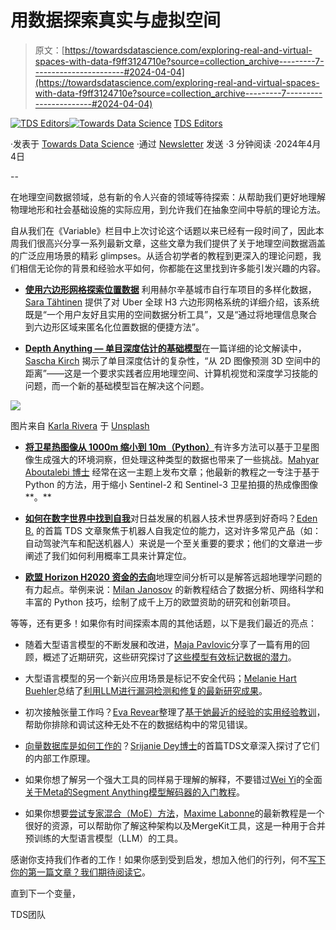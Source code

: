 # 用数据探索真实与虚拟空间

> 原文：[https://towardsdatascience.com/exploring-real-and-virtual-spaces-with-data-f9ff3124710e?source=collection_archive---------7-----------------------#2024-04-04](https://towardsdatascience.com/exploring-real-and-virtual-spaces-with-data-f9ff3124710e?source=collection_archive---------7-----------------------#2024-04-04)

[](https://towardsdatascience.medium.com/?source=post_page---byline--f9ff3124710e--------------------------------)[![TDS Editors](../Images/4b2d1beaf4f6dcf024ffa6535de3b794.png)](https://towardsdatascience.medium.com/?source=post_page---byline--f9ff3124710e--------------------------------)[](https://towardsdatascience.com/?source=post_page---byline--f9ff3124710e--------------------------------)[![Towards Data Science](../Images/a6ff2676ffcc0c7aad8aaf1d79379785.png)](https://towardsdatascience.com/?source=post_page---byline--f9ff3124710e--------------------------------) [TDS Editors](https://towardsdatascience.medium.com/?source=post_page---byline--f9ff3124710e--------------------------------)

·发表于 [Towards Data Science](https://towardsdatascience.com/?source=post_page---byline--f9ff3124710e--------------------------------) ·通过 [Newsletter](/newsletter?source=post_page---byline--f9ff3124710e--------------------------------) 发送 ·3 分钟阅读 ·2024年4月4日

--

在地理空间数据领域，总有新的令人兴奋的领域等待探索：从帮助我们更好地理解物理地形和社会基础设施的实际应用，到允许我们在抽象空间中导航的理论方法。

自从我们在《Variable》栏目中上次讨论这个话题以来已经有一段时间了，因此本周我们很高兴分享一系列最新文章，这些文章为我们提供了关于地理空间数据涵盖的广泛应用场景的精彩 glimpses。从适合初学者的教程到更深入的理论问题，我们相信无论你的背景和经验水平如何，你都能在这里找到许多能引发兴趣的内容。

+   [**使用六边形网格探索位置数据**](/exploring-location-data-using-a-hexagon-grid-3509b68b04a2) 利用赫尔辛基城市自行车项目的多样化数据，[Sara Tähtinen](https://medium.com/u/736155dfbdfa?source=post_page---user_mention--f9ff3124710e--------------------------------) 提供了对 Uber 全球 H3 六边形网格系统的详细介绍，该系统既是“一个用户友好且实用的空间数据分析工具”，又是“通过将地理信息聚合到六边形区域来匿名化位置数据的便捷方法”。

+   [**Depth Anything — 单目深度估计的基础模型**](/depth-anything-a-foundation-model-for-monocular-depth-estimation-8a7920b5c9cc)在一篇详细的论文解读中，[Sascha Kirch](https://medium.com/u/5c38dace9d5e?source=post_page---user_mention--f9ff3124710e--------------------------------) 揭示了单目深度估计的复杂性，“从 2D 图像预测 3D 空间中的距离”——这是一个要求实践者应用地理空间、计算机视觉和深度学习技能的问题，而一个新的基础模型旨在解决这个问题。

![](../Images/982de5205e90756fec0580a2d0f8c34e.png)

图片来自 [Karla Rivera](https://unsplash.com/@karla_rivera?utm_source=medium&utm_medium=referral) 于 [Unsplash](https://unsplash.com/?utm_source=medium&utm_medium=referral)

+   [**将卫星热图像从 1000m 缩小到 10m（Python）**](/downscaling-a-satellite-thermal-image-from-1000-m-to-10-m-python-3b2ed19ff103)有许多方法可以基于卫星图像生成强大的环境洞察，但处理这种类型的数据也带来了一些挑战。[Mahyar Aboutalebi 博士](https://medium.com/u/7e6350a085ee?source=post_page---user_mention--f9ff3124710e--------------------------------) 经常在这一主题上发布文章；他最新的教程之一专注于基于 Python 的方法，用于缩小 Sentinel-2 和 Sentinel-3 卫星拍摄的热成像图像**。**

+   [**如何在数字世界中找到自我**](https://medium.com/towards-data-science/how-to-find-yourself-in-a-digital-world-f58580a69c6a)对日益发展的机器人技术世界感到好奇吗？[Eden B.](https://medium.com/u/2e98aa8fb704?source=post_page---user_mention--f9ff3124710e--------------------------------) 的首篇 TDS 文章聚焦于机器人自我定位的能力，这对许多常见产品（如：自动驾驶汽车和配送机器人）来说是一个至关重要的要求；他们的文章进一步阐述了我们如何利用概率工具来计算定位。

+   [**欧盟 Horizon H2020 资金的去向**](/where-do-eu-horizon-h2020-fundings-go-79f31b59af7d)地理空间分析可以是解答远超地理学问题的有力起点。举例来说：[Milan Janosov](https://medium.com/u/838408aa2ad4?source=post_page---user_mention--f9ff3124710e--------------------------------) 的新教程结合了数据分析、网络科学和丰富的 Python 技巧，绘制了成千上万的欧盟资助的研究和创新项目。

等等，还有更多！如果你有时间探索本周的其他话题，以下是我们最近的亮点：

+   随着大型语言模型的不断发展和改进，[Maja Pavlovic](https://medium.com/u/9b1766e00cb4?source=post_page---user_mention--f9ff3124710e--------------------------------)分享了一篇有用的回顾，概述了近期研究，这些研究探讨了[这些模型有效标记数据的潜力](/can-large-language-models-llms-label-data-2a8334e70fb8)。

+   大型语言模型的另一个新兴应用场景是标记不安全代码；[Melanie Hart Buehler](https://medium.com/u/8647d310b710?source=post_page---user_mention--f9ff3124710e--------------------------------)总结了[利用LLM进行漏洞检测和修复的最新研究成果](/detecting-insecure-code-with-llms-8b8ad923dd98)。

+   初次接触张量工作吗？[Eva Revear](https://medium.com/u/6aa5c0e6cd9f?source=post_page---user_mention--f9ff3124710e--------------------------------)整理了[基于她最近的经验的实用经验教训](/understanding-tensors-learning-a-data-structure-through-3-pesky-errors-6d674776be0c)，帮助你排除和调试这种无处不在的数据结构中的常见错误。

+   [向量数据库是如何工作的](/deep-dive-into-vector-databases-by-hand-e9ab71f54f80)？[Srijanie Dey博士](https://medium.com/u/d60d06fe8655?source=post_page---user_mention--f9ff3124710e--------------------------------)的首篇TDS文章深入探讨了它们的内部工作原理。

+   如果你想了解另一个强大工具的同样易于理解的解释，不要错过[Wei Yi](https://medium.com/u/1b4bd5317a6e?source=post_page---user_mention--f9ff3124710e--------------------------------)的全面[关于Meta的Segment Anything模型解码器的入门教程](/how-does-the-segment-anything-models-sam-s-decoder-work-0e4ab4732c37)。

+   如果你想要[尝试专家混合（MoE）方法](/create-mixtures-of-experts-with-mergekit-11b318c99562)，[Maxime Labonne](https://medium.com/u/dc89da634938?source=post_page---user_mention--f9ff3124710e--------------------------------)的最新教程是一个很好的资源，可以帮助你了解这种架构以及MergeKit工具，这是一种用于合并预训练的大型语言模型（LLM）的工具。

感谢你支持我们作者的工作！如果你感到受到启发，想加入他们的行列，何不[写下你的第一篇文章？我们期待阅读它](http://bit.ly/write-for-tds)。

直到下一个变量，

TDS团队
